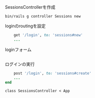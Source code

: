 SessionsControllerを作成
```
bin/rails g controller Sessions new
```
loginのroutingを設定
```config/routes.rb
	get '/login', to: 'sessions#new'
	...
```
loginフォーム
```

```
ログインの実行
```ruby:config/routes.rb
	post '/login', to: 'sessions#create'
	...
end
```

```ruby:app/controllers/sessions_controller/rb
class SessionsController < App
```
